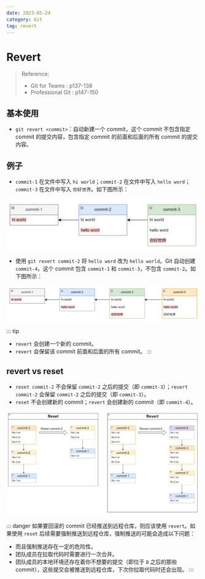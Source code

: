 ```yaml
---
date: 2023-05-24
category: Git
tag: revert
---
```


# Revert

> Reference:
> - Git for Teams : p137-138
> - Professional Git : p147-150

## 基本使用

- `git revert <commit>`：自动新建一个 commit，这个 commit 不包含指定 commit 的提交内容，包含指定 commit 的前面和后面的所有 commit 的提交内容。

## 例子

- `commit-1` 在文件中写入 `hi world`；`commit-2` 在文件中写入 `hello word`；`commit-3` 在文件中写入 `你好世界`。如下图所示：

![执行 revert 之前](./_image/example-before-revert.png)

- 使用 `git revert commit-2` 将 `hello word` 改为 `hello world`。Git 自动创建 `commit-4`，这个 commit 包含 `commit-1` 和 `commit-3`，不包含 `commit-2`。如下图所示：

![执行 revert 之后](./_image/example-after-revert.png)

::: tip
- `revert` 会创建一个新的 commit。
- `revert` 会保留该 commit 前面和后面的所有 commit。
:::

## revert vs reset

- `reset commit-2` 不会保留 `commit-2` 之后的提交（即 `commit-3`）；`revert commit-2` 会保留 `commit-2` 之后的提交（即 `commit-3`）。
- `reset` 不会创建新的 commit；`revert` 会创建新的 commit（即 `commit-4`）。

![reset vs revert](./_image/reset-vs-revert.png)

::: danger
如果要回滚的 commit 已经推送到远程仓库，则应该使用 `revert`。如果使用 `reset` 后续需要强制推送到远程仓库，强制推送的可能会造成以下问题：
- 而且强制推送存在一定的危险性。
- 团队成员在拉取代码时需要进行一次合并。
- 团队成员的本地环境还存在着你不想要的提交（即位于 `B` 之后的那些 commit），这些提交会被推送到远程仓库，下次你拉取代码时还会出现。
:::
